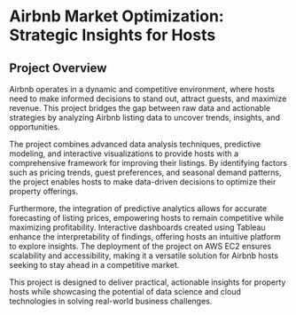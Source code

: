 # Airbnb Market Optimization: Strategic Insights for Hosts
 
## Project Overview
Airbnb operates in a dynamic and competitive environment, where hosts need to make informed decisions to stand out, attract guests, and maximize revenue. This project bridges the gap between raw data and actionable strategies by analyzing Airbnb listing data to uncover trends, insights, and opportunities.

The project combines advanced data analysis techniques, predictive modeling, and interactive visualizations to provide hosts with a comprehensive framework for improving their listings. By identifying factors such as pricing trends, guest preferences, and seasonal demand patterns, the project enables hosts to make data-driven decisions to optimize their property offerings.

Furthermore, the integration of predictive analytics allows for accurate forecasting of listing prices, empowering hosts to remain competitive while maximizing profitability. Interactive dashboards created using Tableau enhance the interpretability of findings, offering hosts an intuitive platform to explore insights. The deployment of the project on AWS EC2 ensures scalability and accessibility, making it a versatile solution for Airbnb hosts seeking to stay ahead in a competitive market.

This project is designed to deliver practical, actionable insights for property hosts while showcasing the potential of data science and cloud technologies in solving real-world business challenges.
